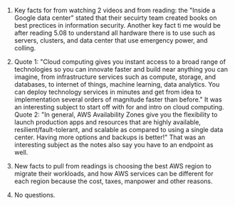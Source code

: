 1. Key facts for from watching 2 videos and from reading: the "Inside a Google data center" stated that their secuirty team created books on best prectices in information security. Another key fact ti me would be after reading 5.08 to understand all hardware there is to use such as servers, clusters, and data center that use emergency power, and colling.
 
2.  Quote 1: "Cloud computing gives you instant access to a broad range of technologies so you can innovate faster and build near anything you can imagine, from infrastructure services such as compute, storage, and databases, to internet of things, machine learning, data analytics. You can deploy technology services in minutes and get from idea to implementation several orders of magnitude faster than before." It was an interesting subject to start off with for and intro on cloud computing. Quote 2: "In general, AWS Availability Zones give you the flexibility to launch production apps and resources that are highly available, resilient/fault-tolerant, and scalable as compared to using a single data center. Having more options and backups is better!" That was an interesting subject as the notes also say you have to an endpoint as well.

3. New facts to pull from readings is choosing the best AWS region to migrate their workloads, and how AWS services can be different for each region because the cost, taxes, manpower and other reasons.

4. No questions.
